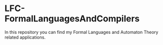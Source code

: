 # LFC-FormalLanguagesAndCompilers
In this repository you can find my Formal Languages and Automaton Theory related applications.
